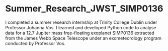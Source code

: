 # Summer_Research_JWST_SIMP0136

I completed a summer research internship at Trinity College Dublin under Professor Johanna Vos. I learned and developed Python code to analyse data for a 12.7 Jupiter mass free-floating exoplanet SIMP0136 extracted from the James Webb Space Telescope under an exometeorology program conducted by Professor Vos.
